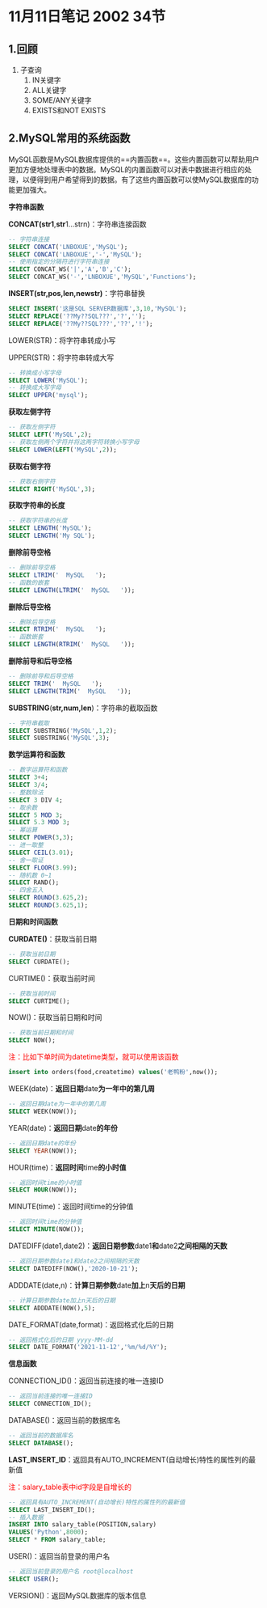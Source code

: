 # 11月11日笔记 2002 34节

## 1.回顾

1. 子查询
   1. IN关键字
   2. ALL关键字
   3. SOME/ANY关键字
   4. EXISTS和NOT EXISTS

## 2.MySQL常用的系统函数

MySQL函数是MySQL数据库提供的==内置函数==。这些内置函数可以帮助用户更加方便地处理表中的数据。MySQL的内置函数可以对表中数据进行相应的处理，以便得到用户希望得到的数据。有了这些内置函数可以使MySQL数据库的功能更加强大。

**字符串函数**

**CONCAT(str1**,**str**1...strn)：字符串连接函数

```sql
-- 字符串连接
SELECT CONCAT('LNBOXUE','MySQL');
SELECT CONCAT('LNBOXUE','-','MySQL');
-- 使用指定的分隔符进行字符串连接
SELECT CONCAT_WS('|','A','B','C');
SELECT CONCAT_WS('-','LNBOXUE','MySQL','Functions');
```

**INSERT(**str**,**pos,len**,**newstr**)**：字符串替换

```SQL
SELECT INSERT('这是SQL SERVER数据库',3,10,'MySQL');
SELECT REPLACE('??My??SQL???','?','');
SELECT REPLACE('??My??SQL???','??','!');
```

LOWER(STR)：将字符串转成小写

UPPER(STR)：将字符串转成大写

```sql
-- 转换成小写字母
SELECT LOWER('MySQL');
-- 转换成大写字母
SELECT UPPER('mysql');
```

**获取左侧字符**

```sql
-- 获取左侧字符
SELECT LEFT('MySQL',2);
-- 获取左侧两个字符并将这两字符转换小写字母
SELECT LOWER(LEFT('MySQL',2));
```

**获取右侧字符**

```SQL
-- 获取右侧字符
SELECT RIGHT('MySQL',3);
```

**获取字符串的长度**

```sql
-- 获取字符串的长度
SELECT LENGTH('MySQL');
SELECT LENGTH('My SQL');
```

**删除前导空格**

```sql
-- 删除前导空格
SELECT LTRIM('  MySQL   ');
-- 函数的嵌套
SELECT LENGTH(LTRIM('  MySQL   '));
```

**删除后导空格**

```SQL
-- 删除后导空格
SELECT RTRIM('  MySQL   ');
-- 函数嵌套
SELECT LENGTH(RTRIM('  MySQL   '));
```

**删除前导和后导空格**

```SQL
-- 删除前导和后导空格
SELECT TRIM('  MySQL   ');
SELECT LENGTH(TRIM('  MySQL   '));
```

**SUBSTRING**(**str,num,len**)：字符串的截取函数

```sql
-- 字符串截取
SELECT SUBSTRING('MySQL',1,2);
SELECT SUBSTRING('MySQL',3);
```

**数学运算符和函数**

```sql
-- 数字运算符和函数
SELECT 3+4;
SELECT 3/4;
-- 整数除法
SELECT 3 DIV 4;
-- 取余数
SELECT 5 MOD 3;
SELECT 5.3 MOD 3;
-- 幂运算
SELECT POWER(3,3);
-- 进一取整
SELECT CEIL(3.01);
-- 舍一取证
SELECT FLOOR(3.99);
-- 随机数 0~1
SELECT RAND();
-- 四舍五入
SELECT ROUND(3.625,2);
SELECT ROUND(3.625,1);
```

**日期和时间函数**

**CURDATE()**：获取当前日期

```sql
-- 获取当前日期
SELECT CURDATE();
```

CURTIME()：获取当前时间

```sql
-- 获取当前时间
SELECT CURTIME();
```

NOW()：获取当前日期和时间

```sql
-- 获取当前日期和时间
SELECT NOW();
```

<font color=red>注：比如下单时间为datetime类型，就可以使用该函数</font>

```sql
insert into orders(food,createtime) values('老鸭粉',now());
```

WEEK(date)：**返回日期**date**为一年中的第几周**

```sql
-- 返回日期date为一年中的第几周
SELECT WEEK(NOW());
```

YEAR(date)：**返回日期**date**的年份**

```sql
-- 返回日期date的年份
SELECT YEAR(NOW());
```

HOUR(time)：**返回时间**time**的小时值**

```sql
-- 返回时间time的小时值
SELECT HOUR(NOW());
```

MINUTE(time)：返回时间time的分钟值

```sql
-- 返回时间time的分钟值
SELECT MINUTE(NOW());
```

DATEDIFF(date1,date2)：**返回日期参数**date1**和**date2**之间相隔的天数**

```sql
-- 返回日期参数date1和date2之间相隔的天数
SELECT DATEDIFF(NOW(),'2020-10-21');
```

ADDDATE(date,n)：**计算日期参数**date**加上**n**天后的日期**

```sql
-- 计算日期参数date加上n天后的日期
SELECT ADDDATE(NOW(),5);
```

DATE_FORMAT(date,format)：返回格式化后的日期

```sql
-- 返回格式化后的日期 yyyy-MM-dd
SELECT DATE_FORMAT('2021-11-12','%m/%d/%Y');
```

**信息函数**

CONNECTION_ID()：返回当前连接的唯一连接ID

```SQL
-- 返回当前连接的唯一连接ID
SELECT CONNECTION_ID();
```

DATABASE()：返回当前的数据库名

```sql
-- 返回当前的数据库名
SELECT DATABASE();
```

**LAST_INSERT_ID**：返回具有AUTO_INCREMENT(自动增长)特性的属性列的最新值

<font color=red>注：salary_table表中id字段是自增长的</font>

```sql
-- 返回具有AUTO_INCREMENT(自动增长)特性的属性列的最新值
SELECT LAST_INSERT_ID();
-- 插入数据
INSERT INTO salary_table(POSITION,salary) 
VALUES('Python',8000);
SELECT * FROM salary_table;
```

USER()：返回当前登录的用户名

```sql
-- 返回当前登录的用户名 root@localhost
SELECT USER();
```

VERSION()：返回MySQL数据库的版本信息



